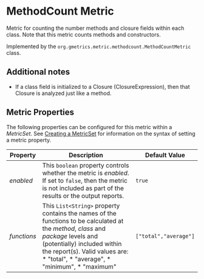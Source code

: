 # MethodCount Metric

 Metric for counting the number methods and closure fields within each class. Note that  this metric counts methods and constructors.

 Implemented by the `org.gmetrics.metric.methodcount.MethodCountMetric` class.


## Additional notes

 * If a class field is initialized to a Closure (ClosureExpression), then that Closure is analyzed just like a method.


## Metric Properties

  The following properties can be configured for this metric within a *MetricSet*. See [Creating a MetricSet](./gmetrics-creating-metricset.html) for information on the syntax of setting a metric property.

| **Property**      | **Description**                                                    | **Default Value**      |
|-------------------|--------------------------------------------------------------------|------------------------|
| *enabled*         | This `boolean` property controls whether the metric is *enabled*. If set to `false`, then the metric is not included as part of the results or the output reports. | `true`                
| *functions*       | This `List<String>` property contains the names of the functions to be calculated at the *method*, *class* and *package* levels and (potentially) included within the report(s). Valid values are: * "total", * "average", * "minimum", * "maximum" | `["total","average"]`
